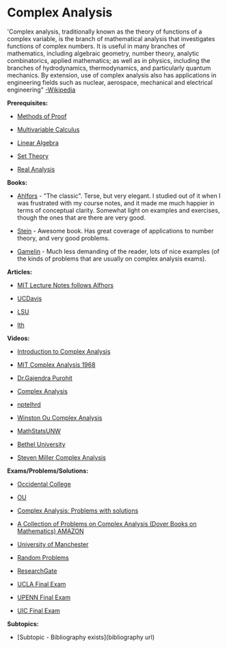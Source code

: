 # Complex Analysis

'Complex analysis, traditionally known as the theory of functions of a complex variable, is the branch of mathematical analysis that investigates functions of complex numbers. It is useful in many branches of mathematics, including algebraic geometry, number theory, analytic combinatorics, applied mathematics; as well as in physics, including the branches of hydrodynamics, thermodynamics, and particularly quantum mechanics. By extension, use of complex analysis also has applications in engineering fields such as nuclear, aerospace, mechanical and electrical engineering" [-Wikipedia](https://www.wikiwand.com/en/Complex_analysis)

**Prerequisites:**

* [Methods of Proof](https://github.com/BibliographiesProject/Bibliographies/blob/master/Math/ProofTechniques.md)

* [Multivariable Calculus](https://github.com/BibliographiesProject/Bibliographies/blob/master/Math/MultivariableCalculus.md)

* [Linear Algebra](https://github.com/BibliographiesProject/Bibliographies/blob/master/Math/LinearAlgebra.md)

* [Set Theory](https://github.com/BibliographiesProject/Bibliographies/blob/master/Math/SetTheory.md)

* [Real Analysis](https://github.com/BibliographiesProject/Bibliographies/blob/master/Math/RealAnalysis.md)


**Books:**

* [Ahlfors](http://www.amazon.com/Complex-Analysis-Lars-Ahlfors/dp/0070006571) - "The classic". Terse, but very elegant. I studied out of it when I was frustrated with my course notes, and it made me much happier in terms of conceptual clarity. Somewhat light on examples and exercises, though the ones that are there are very good.

* [Stein](http://www.amazon.com/Complex-Analysis-Princeton-Lectures-No/dp/0691113858/ref=sr_1_1?ie=UTF8&qid=1339966926&sr=8-1&keywords=stein+complex+analysis) - Awesome book. Has great coverage of applications to number theory, and very good problems.

* [Gamelin](http://www.amazon.com/Complex-Analysis-Theodore-W-Gamelin/dp/0387950699) - Much less demanding of the reader, lots of nice examples (of the kinds of problems that are usually on complex analysis exams).

**Articles:**

* [MIT Lecture Notes follows Alfhors](https://ocw.mit.edu/courses/mathematics/18-112-functions-of-a-complex-variable-fall-2008/lecture-notes/)

* [UCDavis](https://www.math.ucdavis.edu/~romik/data/uploads/notes/complex-analysis.pdf)

* [LSU](https://www.math.lsu.edu/~neubrand/notes.pdf)

* [lth](http://www.maths.lth.se/matematiklu/personal/olofsson/CompHT06.pdf)


**Videos:**

* [Introduction to Complex Analysis](https://www.youtube.com/watch?v=cVEbr0dEaZI&list=PL_onPhFCkVQjdQTbG0eQk42eH0RaBoYJf)

* [MIT Complex Analysis 1968](https://www.youtube.com/watch?v=BOx8LRyr8mU&list=PL5563BAB9EA968641)

* [Dr.Gajendra Purohit](https://www.youtube.com/watch?v=t9xW7UaZwZ0&list=PLU6SqdYcYsfI3sh-ho_iiTkCGsTbVh_Sw)

* [Complex Analysis](https://www.youtube.com/watch?v=6sxB5Qqpgr4&list=PLzUP4YyNI683Nfm_X70P11m9q0IXstw7p)

* [nptelhrd](https://www.youtube.com/watch?v=Mwpz1zjPlzI&list=PLbMVogVj5nJS_i8vfVWJG16mPcoEKMuWT)

* [Winston Ou Complex Analysis](https://www.youtube.com/watch?v=BruPj2mUGMo&list=PLun8-Z_lTkC5wjZ-8TH99y3htILDwlji5)

* [MathStatsUNW](https://www.youtube.com/watch?v=exTsBIQoxcI&list=PLHjOMouVJ7UXj9RqccYzktlz9DQdE6l66)

* [Bethel University](https://www.youtube.com/watch?v=_haat15Cuig&list=PLmU0FIlJY-MnxAkob30Q5kI0SfPx56Uya)

* [Steven Miller Complex Analysis](https://www.youtube.com/watch?v=bfrIk13rAJ4&list=PL71JUoXcec_mmLm9psjMKo1FYBXS9WHb7)

**Exams/Problems/Solutions:**

* [Occidental College](https://sites.oxy.edu/ron/math/312/04/exams.html)

* [OU](http://www2.math.ou.edu/~jalbert/courses/5423fa11.html)

* [Complex Analysis: Problems with solutions](https://www.researchgate.net/publication/280722238_Complex_Analysis_Problems_with_solutions)

* [A Collection of Problems on Complex Analysis (Dover Books on Mathematics) AMAZON ](https://www.amazon.com/Collection-Problems-Complex-Analysis-Mathematics/dp/0486669130)

* [University of Manchester](https://personalpages.manchester.ac.uk/staff/charles.walkden/complex-analysis/complex_analysis.pdf)

* [Random Problems](http://issc.uj.ac.za/downloads/problems/analysis.pdf)

* [ResearchGate](https://fac.ksu.edu.sa/sites/default/files/2016_complex_analysis_problems_solutions.pdf)

* [UCLA Final Exam](https://www.math.ucla.edu/~yzhangpaul/1321.pdf)

* [UPENN Final Exam](https://www.math.upenn.edu/~kazdan/609S09/exams/609S09Ex2solns.pdf)

* [UIC Final Exam](http://homepages.math.uic.edu/~coskun/417final.pdf)

**Subtopics:**

* [Subtopic - Bibliography exists](bibliography url)
